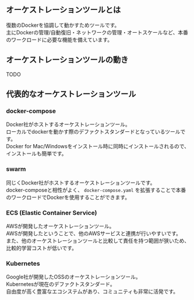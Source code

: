 ## オーケストレーションツールとは
復数のDockerを協調して動かすためツールです。  
主にDockerの管理/自動復旧・ネットワークの管理・オートスケールなど、本番のワークロードに必要な機能を備えています。

## オーケストレーションツールの動き
TODO

## 代表的なオーケストレーションツール
### docker-compose
Docker社がホストするオーケストレーションツール。  
ローカルでdockerを動かす際のデファクトスタンダードとなっているツールです。  
Docker for Mac/Windowsをインストール時に同時にインストールされるので、インストールも簡単です。  

### swarm
同じくDocker社がホストするオーケストレーションツールです。  
docker-composeと相性がよく、 `docker-compose.yaml` を拡張することで本番のワークロードでDockerを使用することができます。  

### ECS (Elastic Container Service)
AWSが開発したオーケストレーションツール。  
AWSが開発したということで、他のAWSサービスと連携が行いやすいです。  
また、他のオーケストレーションツールと比較して責任を持つ範囲が狭いため、比較的学習コストが低いです。

### Kubernetes
Google社が開発したOSSのオーケストレーションツール。  
Kubernetesが現在のデファクトスタンダード。  
自由度が高く豊富なエコシステムがあり、コミュニティも非常に活発です。
